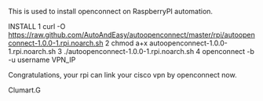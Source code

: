 This is used to install openconnect on RaspberryPI automation.

INSTALL
1 curl -O https://raw.github.com/AutoAndEasy/autoopenconnect/master/rpi/autoopenconnect-1.0.0-1.rpi.noarch.sh
2 chmod a+x autoopenconnect-1.0.0-1.rpi.noarch.sh
3 ./autoopenconnect-1.0.0-1.rpi.noarch.sh
4 openconnect -b -u username VPN_IP

Congratulations, your rpi can link your cisco vpn by openconnect now.

Clumart.G
